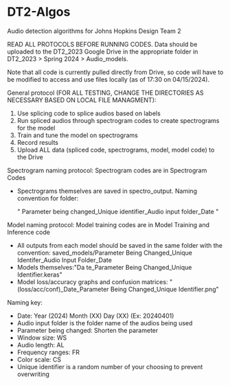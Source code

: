 # DT2-Algos
Audio detection algorithms for Johns Hopkins Design Team 2

READ ALL PROTOCOLS BEFORE RUNNING CODES. Data should be uploaded to the DT2_2023 Google Drive in the appropriate folder in DT2_2023 > Spring 2024 > Audio_models.

Note that all code is currently pulled directly from Drive, so code will have to be modified to access and use files locally (as of 17:30 on 04/15/2024).

General protocol (FOR ALL TESTING, CHANGE THE DIRECTORIES AS NECESSARY BASED ON LOCAL FILE MANAGMENT):
1. Use splicing code to splice audios based on labels
2. Run spliced audios through spectrogram codes to create spectrograms for the model
4. Train and tune the model on spectrograms
5. Record results
6. Upload ALL data (spliced code, spectrograms, model, model code) to the Drive

Spectrogram naming protocol:
  Spectrogram codes are in Spectrogram Codes
  -  Spectrograms themselves are saved in spectro_output. Naming convention for folder:

       " Parameter being changed_Unique identifier_Audio input folder_Date "

Model naming protocol: Model training codes are in Model Training and Inference code
  -  All outputs from each model should be saved in the same folder with the convention: saved_models/Parameter Being Changed_Unique Identifer_Audio Input Folder_Date
  -  Models themselves:"Da te_Parameter Being Changed_Unique Identifier.keras"
  -  Model loss/accuracy graphs and confusion matrices: "(loss/acc/conf)_Date_Parameter Being Changed_Unique Identifier.png"

Naming key:
  -  Date: Year (2024) Month (XX) Day (XX) (Ex: 20240401)
  -  Audio input folder is the folder name of the audios being used
  -  Parameter being changed: Shorten the parameter
  -  Window size: WS
  -  Audio length: AL
  -  Frequency ranges: FR
  -  Color scale: CS
  -  Unique identifier is a random number of your choosing to prevent overwriting





